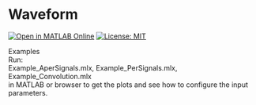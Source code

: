 # Waveform
[![Open in MATLAB Online](https://www.mathworks.com/images/responsive/global/open-in-matlab-online.svg)](https://matlab.mathworks.com/open/github/v1?repo=etfovac/waveform) [![License: MIT](https://img.shields.io/badge/License-MIT-blue.svg)](https://github.com/etfovac/waveform/blob/master/LICENSE) 

Examples  
Run:  
Example_AperSignals.mlx, Example_PerSignals.mlx, Example_Convolution.mlx  
in MATLAB or browser to get the plots and see how to configure the input parameters.
